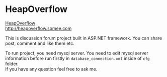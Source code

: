 # HeapOverflow

[HeapOverflow](http://heapoverflow.somee.com)  
http://heapoverflow.somee.com

This is discussion forum project built in ASP.NET framework. You can share post, comment and like them etc.  

To run project, you need mysql server. You need to edit mysql server information before run firstly in `database_connection.xml` inside of `cfg` folder.  
If you have any question feel free to ask me.